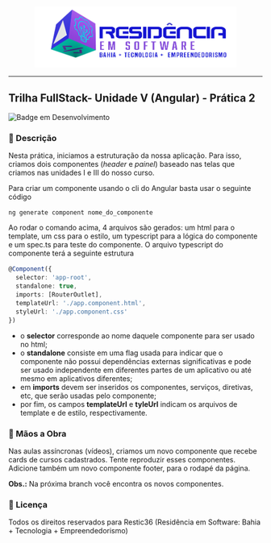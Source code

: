 <div align="center">
<img src="CursosRestic/src/assets/images/logo-nav.png" width="400px">
</div>

---

## Trilha FullStack- Unidade V (Angular) - Prática 2

![Badge em Desenvolvimento](http://img.shields.io/static/v1?label=Tecnologias&message=HTML|CSS|TYPESCRIPT|ANGULAR&color=GREEN&style=for-the-badge)

### :bookmark_tabs: Descrição

Nesta prática, iniciamos a estruturação da nossa aplicação. Para isso, criamos dois componentes (<em>header</em> e <em>painel</em>) baseado nas telas que criamos nas unidades I e III do nosso curso.

Para criar um componente usando o cli do Angular basta usar o seguinte código
  
```shell
ng generate component nome_do_componente
```
Ao rodar o comando acima, 4 arquivos são gerados: um html para o template, um css para o estilo, um typescript para a lógica do componente e um spec.ts para teste do componente. O arquivo typescript do componente terá a seguinte estrutura

```typescript
@Component({
  selector: 'app-root',
  standalone: true,
  imports: [RouterOutlet],
  templateUrl: './app.component.html',
  styleUrl: './app.component.css'
})
```
- o <b>selector</b> corresponde ao nome daquele componente para ser usado no html; 
- o <b>standalone</b> consiste em uma flag usada para indicar que o componente não possui dependências externas significativas e pode ser usado independente em diferentes partes de um aplicativo ou até mesmo em aplicativos diferentes;
- em <b>imports</b> devem ser inseridos os componentes, serviços, diretivas, etc, que serão usadas pelo componente; 
- por fim, os campos <b>templateUrl</b> e <b>tyleUrl</b> indicam os arquivos de template e de estilo, respectivamente.

### :hammer: Mãos a Obra

Nas aulas assíncronas (vídeos), criamos um novo componente que recebe cards de cursos cadastrados. Tente reproduzir esses componentes. Adicione também um novo componente footer, para o rodapé da página.

<b>Obs.:</b> Na próxima branch você encontra os novos componentes.

### :triangular_flag_on_post: Licença
<p>
Todos os direitos reservados para Restic36 (Residência em Software: Bahia + Tecnologia + Empreendedorismo)
</p>